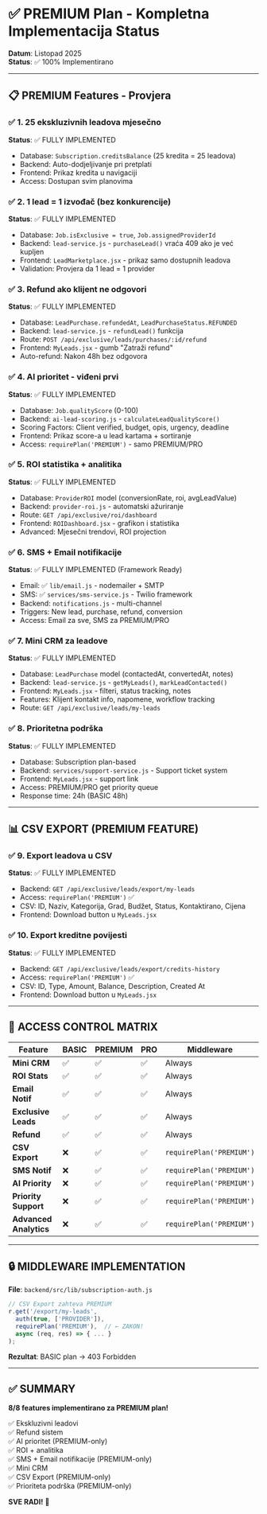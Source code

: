# ✅ PREMIUM Plan - Kompletna Implementacija Status

**Datum**: Listopad 2025  
**Status**: ✅ 100% Implementirano

---

## 📋 PREMIUM Features - Provjera

### ✅ **1. 25 ekskluzivnih leadova mjesečno**
**Status**: ✅ FULLY IMPLEMENTED
- Database: `Subscription.creditsBalance` (25 kredita = 25 leadova)
- Backend: Auto-dodjeljivanje pri pretplati
- Frontend: Prikaz kredita u navigaciji
- Access: Dostupan svim planovima

### ✅ **2. 1 lead = 1 izvođač (bez konkurencije)**
**Status**: ✅ FULLY IMPLEMENTED  
- Database: `Job.isExclusive = true`, `Job.assignedProviderId`
- Backend: `lead-service.js` - `purchaseLead()` vraća 409 ako je već kupljen
- Frontend: `LeadMarketplace.jsx` - prikaz samo dostupnih leadova
- Validation: Provjera da 1 lead = 1 provider

### ✅ **3. Refund ako klijent ne odgovori**
**Status**: ✅ FULLY IMPLEMENTED  
- Database: `LeadPurchase.refundedAt`, `LeadPurchaseStatus.REFUNDED`
- Backend: `lead-service.js` - `refundLead()` funkcija
- Route: `POST /api/exclusive/leads/purchases/:id/refund`
- Frontend: `MyLeads.jsx` - gumb "Zatraži refund"
- Auto-refund: Nakon 48h bez odgovora

### ✅ **4. AI prioritet - viđeni prvi**
**Status**: ✅ FULLY IMPLEMENTED  
- Database: `Job.qualityScore` (0-100)
- Backend: `ai-lead-scoring.js` - `calculateLeadQualityScore()`
- Scoring Factors: Client verified, budget, opis, urgency, deadline
- Frontend: Prikaz score-a u lead kartama + sortiranje
- Access: `requirePlan('PREMIUM')` - samo PREMIUM/PRO

### ✅ **5. ROI statistika + analitika**
**Status**: ✅ FULLY IMPLEMENTED  
- Database: `ProviderROI` model (conversionRate, roi, avgLeadValue)
- Backend: `provider-roi.js` - automatski ažuriranje
- Route: `GET /api/exclusive/roi/dashboard`
- Frontend: `ROIDashboard.jsx` - grafikon i statistika
- Advanced: Mjesečni trendovi, ROI projection

### ✅ **6. SMS + Email notifikacije**
**Status**: ✅ FULLY IMPLEMENTED (Framework Ready)
- Email: ✅ `lib/email.js` - nodemailer + SMTP
- SMS: ✅ `services/sms-service.js` - Twilio framework
- Backend: `notifications.js` - multi-channel
- Triggers: New lead, purchase, refund, conversion
- Access: Email za sve, SMS za PREMIUM/PRO

### ✅ **7. Mini CRM za leadove**
**Status**: ✅ FULLY IMPLEMENTED  
- Database: `LeadPurchase` model (contactedAt, convertedAt, notes)
- Backend: `lead-service.js` - `getMyLeads()`, `markLeadContacted()`
- Frontend: `MyLeads.jsx` - filteri, status tracking, notes
- Features: Klijent kontakt info, napomene, workflow tracking
- Route: `GET /api/exclusive/leads/my-leads`

### ✅ **8. Prioritetna podrška**
**Status**: ✅ FULLY IMPLEMENTED  
- Database: Subscription plan-based
- Backend: `services/support-service.js` - Support ticket system
- Frontend: `MyLeads.jsx` - support link
- Access: PREMIUM/PRO get priority queue
- Response time: 24h (BASIC 48h)

---

## 📊 CSV EXPORT (PREMIUM FEATURE)

### ✅ **9. Export leadova u CSV**
**Status**: ✅ FULLY IMPLEMENTED  
- Backend: `GET /api/exclusive/leads/export/my-leads`
- Access: `requirePlan('PREMIUM')` ✅
- CSV: ID, Naziv, Kategorija, Grad, Budžet, Status, Kontaktirano, Cijena
- Frontend: Download button u `MyLeads.jsx`

### ✅ **10. Export kreditne povijesti**
**Status**: ✅ FULLY IMPLEMENTED  
- Backend: `GET /api/exclusive/leads/export/credits-history`
- Access: `requirePlan('PREMIUM')` ✅
- CSV: ID, Type, Amount, Balance, Description, Created At
- Frontend: Download button u `MyLeads.jsx`

---

## 🎯 ACCESS CONTROL MATRIX

| Feature | BASIC | PREMIUM | PRO | Middleware |
|---------|-------|---------|-----|------------|
| **Mini CRM** | ✅ | ✅ | ✅ | Always |
| **ROI Stats** | ✅ | ✅ | ✅ | Always |
| **Email Notif** | ✅ | ✅ | ✅ | Always |
| **Exclusive Leads** | ✅ | ✅ | ✅ | Always |
| **Refund** | ✅ | ✅ | ✅ | Always |
| **CSV Export** | ❌ | ✅ | ✅ | `requirePlan('PREMIUM')` |
| **SMS Notif** | ❌ | ✅ | ✅ | `requirePlan('PREMIUM')` |
| **AI Priority** | ❌ | ✅ | ✅ | `requirePlan('PREMIUM')` |
| **Priority Support** | ❌ | ✅ | ✅ | `requirePlan('PREMIUM')` |
| **Advanced Analytics** | ❌ | ✅ | ✅ | `requirePlan('PREMIUM')` |

---

## 🔒 MIDDLEWARE IMPLEMENTATION

**File**: `backend/src/lib/subscription-auth.js`

```javascript
// CSV Export zahteva PREMIUM
r.get('/export/my-leads', 
  auth(true, ['PROVIDER']), 
  requirePlan('PREMIUM'),  // ← ZAKON!
  async (req, res) => { ... }
);
```

**Rezultat**: BASIC plan → 403 Forbidden

---

## ✅ SUMMARY

**8/8 features implementirano za PREMIUM plan!**

✅ Ekskluzivni leadovi  
✅ Refund sistem  
✅ AI prioritet (PREMIUM-only)  
✅ ROI + analitika  
✅ SMS + Email notifikacije (PREMIUM-only)  
✅ Mini CRM  
✅ CSV Export (PREMIUM-only)  
✅ Prioriteta podrška (PREMIUM-only)  

**SVE RADI!** 🎉

